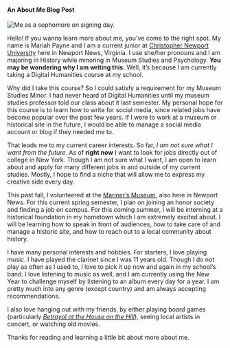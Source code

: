 #### An About Me Blog Post
![Me as a sophomore on signing day.](https://mar-payne.github.io/mar-payne/image/girlshowingoffpin.jpeg)
 
Hello! If you wanna learn more about me, you've come to the right spot. My name is Mariah Payne and I am a current junior at [Christopher Newport University](https://cnu.edu/) here in Newport News, Virginia. I use she/her pronouns and I am majoring in History while minoring in Museum Studies and Psychology. **You may be wondering why I am writing this.** Well, it’s because I am currently taking a Digital Humanities course at my school. 

Why did I take this course? So I could satisfy a requirement for my Museum Studies Minor. I had never heard of Digital Humanities until my museum studies professor told our class about it last semester. My personal hope for this course is to learn how to write for social media, since related jobs have become popular over the past few years. If I were to work at a museum or historical site in the future, I would be able to manage a social media account or blog if they needed me to.

That leads me to my current career interests. So far, _I am not sure what I want from the future._ As of **right now** I want to look for jobs directly out of college in New York. Though I am not sure what I want, I am open to learn about and apply for many different jobs in and outside of my current studies. Mostly, I hope to find a niche that will allow me to express my creative side every day. 

This past fall, I volunteered at the [Mariner’s Museum](https://www.marinersmuseum.org/), also here in Newport News. For this current spring semester, I plan on joining an honor society and finding a job on campus. For this coming summer, I will be interning at a historical foundation in my hometown which I am extremely excited about. I will be learning how to speak in front of audiences, how to take care of and manage a historic site, and how to reach out to a local community about history.

I have many personal interests and hobbies. For starters, I love playing music. I have played the clarinet since I was 11 years old. Though I do not play as often as I used to, I love to pick it up now and again in my school’s band. I love listening to music as well, and I am currently using the New Year to challenge myself by listening to an album every day for a year. I am pretty much into any genre (except country) and am always accepting recommendations. 

I also love hanging out with my friends, by either playing board games (particularly [_Betrayal at the House on the Hill_](https://boardgamegeek.com/boardgame/10547/betrayal-house-hill)), seeing local artists in concert, or watching old movies. 

Thanks for reading and learning a little bit about more about me. 
